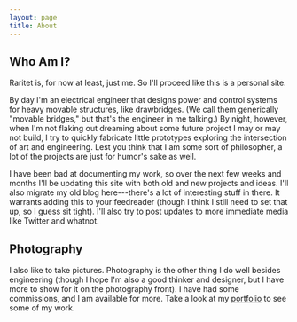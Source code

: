 ```yaml
---
layout: page
title: About
---
```


## Who Am I?

Raritet is, for now at least, just me. So I'll proceed like this is a personal site.

By day I'm an electrical engineer that designs power and control systems for heavy movable structures, like drawbridges. (We call them generically "movable bridges," but that's the engineer in me talking.) By night, however, when I'm not flaking out dreaming about some future project I may or may not build, I try to quickly fabricate little prototypes exploring the intersection of art and engineering. Lest you think that I am some sort of philosopher, a lot of the projects are just for humor's sake as well.

I have been bad at documenting my work, so over the next few weeks and months I'll be updating this site with both old and new projects and ideas. I'll also migrate my old blog here---there's a lot of interesting stuff in there. It warrants adding this to your feedreader (though I think I still need to set that up, so I guess sit tight). I'll also try to post updates to more immediate media like Twitter and whatnot.

## Photography

I also like to take pictures. Photography is the other thing I do well besides engineering (though I hope I'm also a good thinker and designer, but I have more to show for it on the photography front). I have had some commissions, and I am available for more. Take a look at my [portfolio](http://www.andy-oliver.com) to see some of my work.
